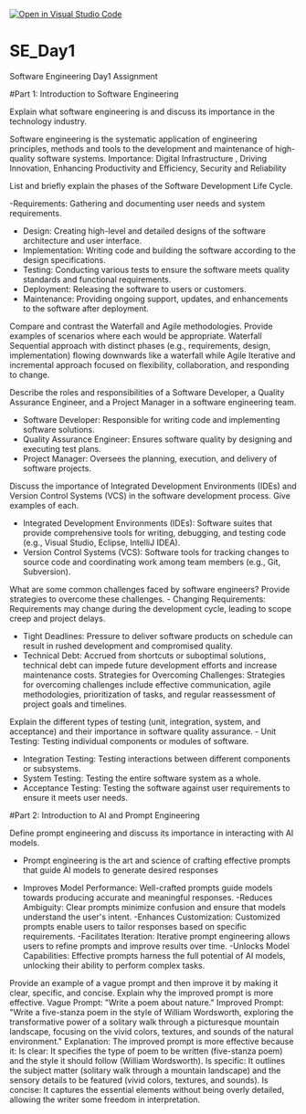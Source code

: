 [![Open in Visual Studio Code](https://classroom.github.com/assets/open-in-vscode-2e0aaae1b6195c2367325f4f02e2d04e9abb55f0b24a779b69b11b9e10269abc.svg)](https://classroom.github.com/online_ide?assignment_repo_id=18361651&assignment_repo_type=AssignmentRepo)
# SE_Day1
Software Engineering Day1 Assignment

#Part 1: Introduction to Software Engineering

Explain what software engineering is and discuss its importance in the technology industry.

  Software engineering is the systematic application of engineering principles, methods and tools to the development and maintenance of high-quality software systems.
  Importance: Digital Infrastructure , Driving Innovation, Enhancing Productivity and Efficiency, Security and Reliability


List and briefly explain the phases of the Software Development Life Cycle.

  -Requirements: Gathering and documenting user needs and system requirements.
  - Design: Creating high-level and detailed designs of the software architecture and user interface.
  - Implementation: Writing code and building the software according to the design specifications.
  - Testing: Conducting various tests to ensure the software meets quality standards and functional requirements.
  - Deployment: Releasing the software to users or customers.
  - Maintenance: Providing ongoing support, updates, and enhancements to the software after deployment.

Compare and contrast the Waterfall and Agile methodologies. Provide examples of scenarios where each would be appropriate.
  Waterfall Sequential approach with distinct phases (e.g., requirements, design, implementation) flowing downwards like a waterfall while 
  Agile Iterative and incremental approach focused on flexibility, collaboration, and responding to change.

Describe the roles and responsibilities of a Software Developer, a Quality Assurance Engineer, and a Project Manager in a software engineering team.
  - Software Developer: Responsible for writing code and implementing software solutions.
  - Quality Assurance Engineer: Ensures software quality by designing and executing test plans.
  - Project Manager: Oversees the planning, execution, and delivery of software projects.

Discuss the importance of Integrated Development Environments (IDEs) and Version Control Systems (VCS) in the software development process. Give examples of each.
   - Integrated Development Environments (IDEs): Software suites that provide comprehensive tools for writing, debugging, and testing code (e.g., Visual Studio, Eclipse, IntelliJ IDEA).
  - Version Control Systems (VCS): Software tools for tracking changes to source code and coordinating work among team members (e.g., Git, Subversion).


What are some common challenges faced by software engineers? Provide strategies to overcome these challenges.
    - Changing Requirements: Requirements may change during the development cycle, leading to scope creep and project delays.
  - Tight Deadlines: Pressure to deliver software products on schedule can result in rushed development and compromised quality.
  - Technical Debt: Accrued from shortcuts or suboptimal solutions, technical debt can impede future development efforts and increase maintenance costs.
Strategies for Overcoming Challenges: Strategies for overcoming challenges include effective communication, agile methodologies, prioritization of tasks, and regular reassessment of project goals and timelines.


Explain the different types of testing (unit, integration, system, and acceptance) and their importance in software quality assurance.
     - Unit Testing: Testing individual components or modules of software.
  - Integration Testing: Testing interactions between different components or subsystems.
  - System Testing: Testing the entire software system as a whole.
  - Acceptance Testing: Testing the software against user requirements to ensure it meets user needs.


#Part 2: Introduction to AI and Prompt Engineering


Define prompt engineering and discuss its importance in interacting with AI models.
   - Prompt engineering is the art and science of crafting effective prompts that guide AI models to generate desired responses
     
   - Improves Model Performance: Well-crafted prompts guide models towards producing accurate and meaningful responses.
 -Reduces Ambiguity: Clear prompts minimize confusion and ensure that models understand the user's intent.
  -Enhances Customization: Customized prompts enable users to tailor responses based on specific requirements.
  -Facilitates Iteration: Iterative prompt engineering allows users to refine prompts and improve results over time.
  -Unlocks Model Capabilities: Effective prompts harness the full potential of AI models, unlocking their ability to perform complex tasks.

Provide an example of a vague prompt and then improve it by making it clear, specific, and concise. Explain why the improved prompt is more effective.
   Vague Prompt: "Write a poem about nature."
    Improved Prompt: "Write a five-stanza poem in the style of William Wordsworth, exploring the transformative power of a solitary walk through a picturesque mountain landscape, focusing on the vivid colors, textures, and sounds of the natural environment."
Explanation:
The improved prompt is more effective because it:
Is clear: It specifies the type of poem to be written (five-stanza poem) and the style it should follow (William Wordsworth).
Is specific: It outlines the subject matter (solitary walk through a mountain landscape) and the sensory details to be featured (vivid colors, textures, and sounds).
Is concise: It captures the essential elements without being overly detailed, allowing the writer some freedom in interpretation.
